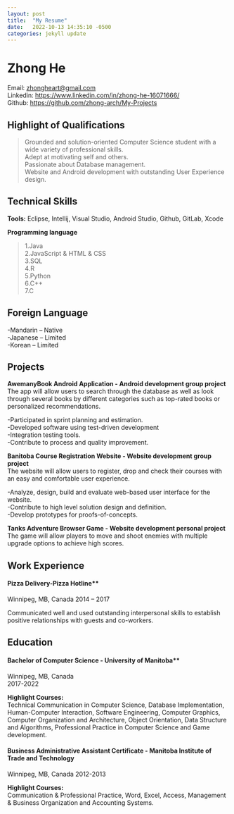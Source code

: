 ```yaml
---
layout: post
title:  "My Resume"
date:   2022-10-13 14:35:10 -0500
categories: jekyll update
---
```

# Zhong He

Email: zhongheart@gmail.com  
Linkedin: https://www.linkedin.com/in/zhong-he-16071666/  
Github: https://github.com/zhong-arch/My-Projects

## Highlight of Qualifications
> Grounded and solution-oriented Computer Science student with a wide variety of professional skills.   
Adept at motivating self and others.    
Passionate about Database management.   
Website and Android development with outstanding User Experience design.

## Technical Skills
**Tools:**
Eclipse, Intellij, Visual Studio, Android Studio, Github, GitLab, Xcode

**Programming language**
>1.Java  
2.JavaScript & HTML & CSS  
3.SQL  
4.R  
5.Python  
6.C++  
7.C

## Foreign Language  
-Mandarin – Native  
-Japanese – Limited  
-Korean – Limited  

## Projects
**AwemanyBook Android Application - Android development group project**  
The app will allow users to search through the database as well as look through several books by different categories such as top-rated books or personalized recommendations.

-Participated in sprint planning and estimation.   
-Developed software using test-driven development  
-Integration testing tools.  
-Contribute to process and quality improvement.  

**Banitoba Course Registration Website - Website development group project**  
The website will allow users to register, drop and check their courses with an easy and comfortable user experience.

-Analyze, design, build and evaluate web-based user interface for the website.  
-Contribute to high level solution design and definition.  
-Develop prototypes for proofs-of-concepts.

**Tanks Adventure Browser Game - Website development personal project**
The game will allow players to move and shoot enemies with multiple upgrade options to achieve high scores.

## Work Experience
#### Pizza Delivery-Pizza Hotline**  
Winnipeg, MB, Canada
2014 – 2017

Communicated well and used outstanding interpersonal skills to establish positive relationships with guests and co-workers.

## Education
#### Bachelor of Computer Science - University of Manitoba**  
Winnipeg, MB, Canada  
2017-2022

**Highlight Courses:**  
Technical Communication in Computer Science, Database Implementation, Human-Computer Interaction, Software Engineering, Computer Graphics, Computer Organization and Architecture, Object Orientation, Data Structure and Algorithms, Professional Practice in Computer Science and Game development.

#### Business Administrative Assistant Certificate - Manitoba Institute of Trade and Technology  
Winnipeg, MB, Canada 
2012-2013

**Highlight Courses:**  
Communication & Professional Practice, Word, Excel, Access, Management & Business Organization and Accounting Systems.